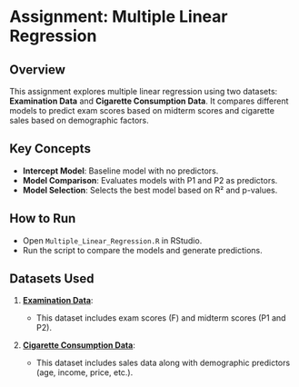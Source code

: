 # Assignment: Multiple Linear Regression

## Overview
This assignment explores multiple linear regression using two datasets: **Examination Data** and **Cigarette Consumption Data**. It compares different models to predict exam scores based on midterm scores and cigarette sales based on demographic factors.


## Key Concepts
- **Intercept Model**: Baseline model with no predictors.
- **Model Comparison**: Evaluates models with P1 and P2 as predictors.
- **Model Selection**: Selects the best model based on R² and p-values.

## How to Run
- Open `Multiple_Linear_Regression.R` in RStudio.
- Run the script to compare the models and generate predictions.

## Datasets Used
1. **[Examination Data](https://www1.aucegypt.edu/faculty/hadi/RABE6/Data6/Examination.Data.txt)**:
   - This dataset includes exam scores (F) and midterm scores (P1 and P2).
   
2. **[Cigarette Consumption Data](https://www1.aucegypt.edu/faculty/hadi/RABE6/Data6/Cigarette.Consumption.txt)**:
   - This dataset includes sales data along with demographic predictors (age, income, price, etc.).
